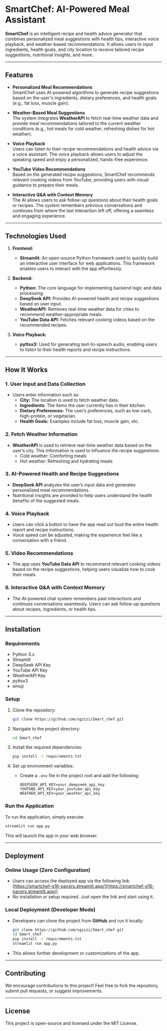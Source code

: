 
# **SmartChef: AI-Powered Meal Assistant**

**SmartChef** is an intelligent recipe and health advice generator that combines personalized meal suggestions with health tips, interactive voice playback, and weather-based recommendations. It allows users to input ingredients, health goals, and city location to receive tailored recipe suggestions, nutritional insights, and more.

---

## **Features**

- **Personalized Meal Recommendations**  
  SmartChef uses AI-powered algorithms to generate recipe suggestions based on the user's ingredients, dietary preferences, and health goals (e.g., fat loss, muscle gain).

- **Weather-Based Meal Suggestions**  
  The system integrates **WeatherAPI** to fetch real-time weather data and provide meal recommendations tailored to the current weather conditions (e.g., hot meals for cold weather, refreshing dishes for hot weather).

- **Voice Playback**  
  Users can listen to their recipe recommendations and health advice via a voice assistant. The voice playback allows users to adjust the speaking speed and enjoy a personalized, hands-free experience.

- **YouTube Video Recommendations**  
  Based on the generated recipe suggestions, SmartChef recommends relevant cooking videos from YouTube, providing users with visual guidance to prepare their meals.

- **Interactive Q&A with Context Memory**  
  The AI allows users to ask follow-up questions about their health goals or recipes. The system remembers previous conversations and continues from where the last interaction left off, offering a seamless and engaging experience.

---

## **Technologies Used**

1. **Frontend:**
   - **Streamlit:** An open-source Python framework used to quickly build an interactive user interface for web applications. This framework enables users to interact with the app effortlessly.

2. **Backend:**
   - **Python:** The core language for implementing backend logic and data processing.
   - **DeepSeek API:** Provides AI-powered health and recipe suggestions based on user input.
   - **WeatherAPI:** Retrieves real-time weather data for cities to recommend weather-appropriate meals.
   - **YouTube Data API:** Fetches relevant cooking videos based on the recommended recipes.

3. **Voice Playback:**
   - **pyttsx3:** Used for generating text-to-speech audio, enabling users to listen to their health reports and recipe instructions.

---

## **How It Works**

### **1. User Input and Data Collection**

- Users enter information such as:
  - **City:** The location is used to fetch weather data.
  - **Ingredients:** The items the user currently has in their kitchen.
  - **Dietary Preferences:** The user’s preferences, such as low-carb, high-protein, or vegetarian.
  - **Health Goals:** Examples include fat loss, muscle gain, etc.

### **2. Fetch Weather Information**

- **WeatherAPI** is used to retrieve real-time weather data based on the user’s city. This information is used to influence the recipe suggestions:
  - Cold weather: Comforting meals
  - Hot weather: Refreshing and hydrating meals

### **3. AI-Powered Health and Recipe Suggestions**

- **DeepSeek API** analyzes the user’s input data and generates personalized meal recommendations.
- Nutritional insights are provided to help users understand the health benefits of the suggested meals.

### **4. Voice Playback**

- Users can click a button to have the app read out loud the entire health report and recipe instructions.
- Voice speed can be adjusted, making the experience feel like a conversation with a friend.

### **5. Video Recommendations**

- The app uses **YouTube Data API** to recommend relevant cooking videos based on the recipe suggestions, helping users visualize how to cook their meals.

### **6. Interactive Q&A with Context Memory**

- The AI-powered chat system remembers past interactions and continues conversations seamlessly. Users can ask follow-up questions about recipes, ingredients, or health tips.

---

## **Installation**

### **Requirements**

- Python 3.x
- Streamlit
- DeepSeek API Key
- YouTube API Key
- WeatherAPI Key
- pyttsx3
- emoji

### **Setup**

1. Clone the repository:
   ```bash
   git clone https://github.com/sgzizi/Smart_chef.git
   ```

2. Navigate to the project directory:
   ```bash
   cd Smart_chef
   ```

3. Install the required dependencies:
   ```bash
   pip install -r requirements.txt
   ```

4. Set up environment variables:
   - Create a `.env` file in the project root and add the following:
     ```
     DEEPSEEK_API_KEY=your_deepseek_api_key
     YOUTUBE_API_KEY=your_youtube_api_key
     WEATHER_API_KEY=your_weather_api_key
     ```

### **Run the Application**

To run the application, simply execute:

```bash
streamlit run app.py
```

This will launch the app in your web browser.

---

## **Deployment**

### **Online Usage (Zero Configuration)**

- Users can access the deployed app via the following link:  
  [https://smartchef-g16-pacers.streamlit.app/](https://smartchef-g16-pacers.streamlit.app/)
- No installation or setup required. Just open the link and start using it.

### **Local Deployment (Developer Mode)**

- Developers can clone the project from **GitHub** and run it locally:
  ```bash
  git clone https://github.com/sgzizi/Smart_chef.git
  cd Smart_chef
  pip install -r requirements.txt
  streamlit run app.py
  ```

- This allows further development or customizations of the app.

---

## **Contributing**

We encourage contributions to this project! Feel free to fork the repository, submit pull requests, or suggest improvements.

---

## **License**

This project is open-source and licensed under the MIT License.
